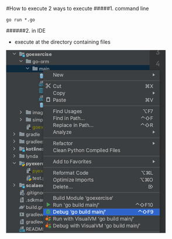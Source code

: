 #How to execute
2 ways to execute
#####1. command line

```
go run *.go
```

######2. in IDE
- execute at the directory containing files

![superkey](../../images/executeInIDE.png)
